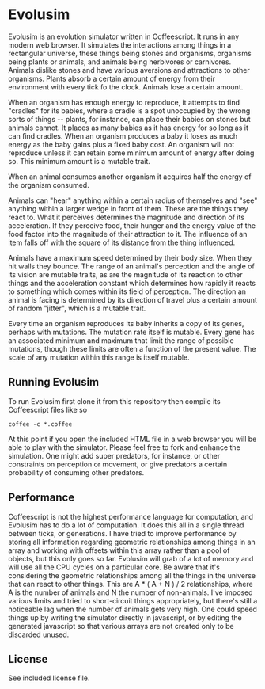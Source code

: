 Evolusim
========

Evolusim is an evolution simulator written in Coffeescript. It runs in any modern web browser.  It simulates the interactions among things in a rectangular universe, these things being stones and organisms, organisms being plants or animals, and animals being herbivores or carnivores.  Animals dislike stones and have various aversions and attractions to other organisms. Plants absorb a certain amount of energy from their environment with every tick fo the clock. Animals lose a certain amount.

When an organism has enough energy to reproduce, it attempts to find "cradles" for its babies, where a cradle is a spot unoccupied by the wrong sorts of things -- plants, for instance, can place their babies on stones but animals cannot. It places as many babies as it has energy for so long as it can find cradles. When an organism produces a baby it loses as much energy as the baby gains plus a fixed baby cost. An organism will not reproduce unless it can retain some minimum amount of energy after doing so. This minimum amount is a mutable trait.

When an animal consumes another organism it acquires half the energy of the organism consumed.

Animals can "hear" anything within a certain radius of themselves and "see" anything within a larger wedge in front of them. These are the things they react to. What it perceives determines the magnitude and direction of its acceleration.  If they perceive food, their hunger and the energy value of the food factor into the magnitude of their attraction to it. The influence of an item falls off with the square of its distance from the thing influenced.

Animals have a maximum speed determined by their body size. When they hit walls they bounce. The range of an animal's perception and the angle of its vision are mutable traits, as are the magnitude of its reaction to other things and the acceleration constant which determines how rapidly it reacts to something which comes within its field of perception. The direction an animal is facing is determined by its direction of travel plus a certain amount of random "jitter", which is a mutable trait.

Every time an organism reproduces its baby inherits a copy of its genes, perhaps with mutations.  The mutation rate itself is mutable. Every gene has an associated minimum and maximum that limit the range of possible mutations, though these limits are often a function of the present value. The scale of any mutation within this range is itself mutable.

Running Evolusim
----------------

To run Evolusim first clone it from this repository then compile its Coffeescript files like so

````
coffee -c *.coffee
````

At this point if you open the included HTML file in a web browser you will be able to play with the simulator. Please feel free to fork and enhance the simulation. One might add super predators, for instance, or other constraints on perception or movement, or give predators a certain probability of consuming other predators.

Performance
-----------

Coffeescript is not the highest performance language for computation, and Evolusim has to do a lot of computation. It does this all in a single thread between ticks, or generations. I have tried to improve performance by storing all information regarding geometric relationships among things in an array and working with offsets within this array rather than a pool of objects, but this only goes so far. Evolusim will grab of a lot of memory and will use all the CPU cycles on a particular core. Be aware that it's considering the geometric relationships among all the things in the universe that can react to other things. This are A * ( A + N ) / 2 relationships, where A is the number of animals and N the number of non-animals. I've imposed various limits and tried to short-circuit things appropriately, but there's still a noticeable lag when the number of animals gets very high. One could speed things up by writing the simulator directly in javascript, or by editing the generated javascript so that various arrays are not created only to be discarded unused.

License
-------

See included license file.
